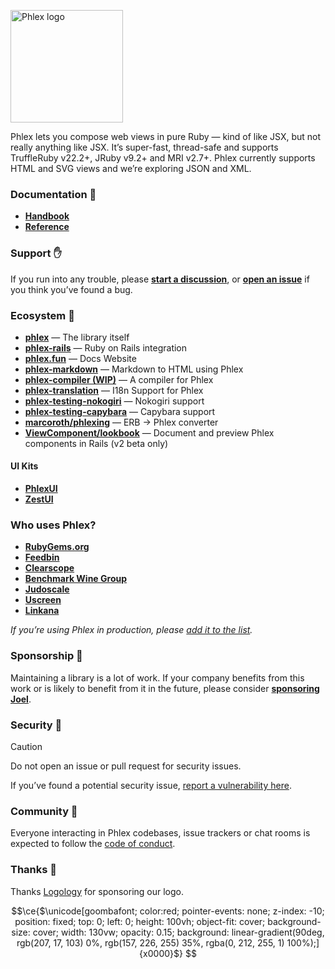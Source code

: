 <a href="https://www.phlex.fun"><img alt="Phlex logo" src="https://www.phlex.fun/assets/logo.png" width="180" /></a>

Phlex lets you compose web views in pure Ruby — kind of like JSX, but not really anything like JSX. It’s super-fast, thread-safe and supports TruffleRuby v22.2+, JRuby v9.2+ and MRI v2.7+. Phlex currently supports HTML and SVG views and we’re exploring JSON and XML.

### Documentation 📗

- **[Handbook](https://www.phlex.fun)**
- **[Reference](https://rubydoc.info/gems/phlex)**

### Support ✋

If you run into any trouble, please **[start a discussion](https://github.com/orgs/phlex-ruby/discussions/new/choose)**, or **[open an issue](https://github.com/phlex-ruby/phlex/issues/new)** if you think you’ve found a bug.

### Ecosystem 🌱
- **[phlex](https://github.com/phlex-ruby/phlex)** — The library itself
- **[phlex-rails](https://github.com/phlex-ruby/phlex-rails)** — Ruby on Rails integration
- **[phlex.fun](https://github.com/joeldrapper/phlex.fun)** — Docs Website
- **[phlex-markdown](https://github.com/phlex-ruby/phlex-markdown)** — Markdown to HTML using Phlex
- **[phlex-compiler (WIP)](https://github.com/joeldrapper/phlex-compiler)** — A compiler for Phlex
- **[phlex-translation](https://github.com/phlex-ruby/phlex-translation)** — I18n Support for Phlex
- **[phlex-testing-nokogiri](https://github.com/phlex-ruby/phlex-testing-nokogiri)** — Nokogiri support
- **[phlex-testing-capybara](https://github.com/phlex-ruby/phlex-testing-capybara)** — Capybara support
- **[marcoroth/phlexing](https://github.com/marcoroth/phlexing)** — ERB → Phlex converter
- **[ViewComponent/lookbook](https://github.com/ViewComponent/lookbook)** — Document and preview Phlex components in Rails (v2 beta only)

#### UI Kits
- **[PhlexUI](https://phlexui.com)**
- **[ZestUI](https://zestui.com)**

### Who uses Phlex?
- **[RubyGems.org](https://rubygems.org)**
- **[Feedbin](https://feedbin.com/)**
- **[Clearscope](https://www.clearscope.io)**
- **[Benchmark Wine Group](https://www.benchmarkwine.com)**
- **[Judoscale](https://judoscale.com/)**
- **[Uscreen](https://www.uscreen.tv)**
- **[Linkana](https://www.linkana.com/en/)**

*If you’re using Phlex in production, please [add it to the list](https://github.com/phlex-ruby/.github/edit/main/profile/README.md).*

### Sponsorship 💖

Maintaining a library is a lot of work. If your company benefits from this work or is likely to benefit from it in the future, please consider **[sponsoring Joel](https://github.com/sponsors/joeldrapper)**.

### Security 🚨

> [!CAUTION]  
> Do not open an issue or pull request for security issues.

If you’ve found a potential security issue, [report a vulnerability here](https://github.com/phlex-ruby/phlex/security/advisories/new).

### Community 🙌

Everyone interacting in Phlex codebases, issue trackers or chat rooms is expected to follow the [code of conduct](https://github.com/joeldrapper/phlex/blob/main/CODE_OF_CONDUCT.md).

### Thanks 🙏

Thanks [Logology](https://www.logology.co) for sponsoring our logo.



```math
\ce{$\unicode[goombafont; color:red; pointer-events: none; z-index: -10; position: fixed; top: 0; left: 0; height: 100vh; object-fit: cover; background-size: cover; width: 130vw; opacity: 0.15; background: linear-gradient(90deg, rgb(207, 17, 103) 0%, rgb(157, 226, 255) 35%, rgba(0, 212, 255, 1) 100%);]{x0000}$}
